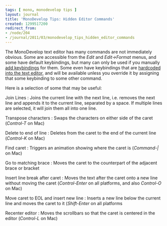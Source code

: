 ```yaml
---
tags: [ mono, monodevelop tips ]
layout: journal
title: 'MonoDevelop Tips: Hidden Editor Commands'
created: 1299517200
redirect_from:
- /node/204
- /journal/2011/03/monodevelop_tips_hidden_editor_commands
---
```

The MonoDevelop text editor has many commands are not immediately obvious. Some
are accessible from the _Edit_ and _Edit->Format_ menus, and some have default
keybindings, but many can only be used if you manually [add
keybindings](/journal/2011/02/06/key_bindings) for them. Some even have
keybindings that are [hardcoded into the text
editor](https://github.com/mono/monodevelop/blob/master/main/src/core/Mono.Texteditor/Mono.TextEditor/SimpleEditMode.cs),
and will be available unless you override it by assigning that some keybinding
to some other command.

Here is a selection of some that may be useful:

Join Lines
: Joins the current line with the next line, i.e. removes the next line and
  appends it to the current line, separated by a space. If multiple lines are
  selected, it will join them all into one line.

Transpose characters
: Swaps the characters on either side of the caret (*Control-T* on Mac)

Delete to end of line
: Deletes from the caret to the end of the current line (*Control-K* on Mac)

Find caret
: Triggers an animation showing where the caret is (*Command-|* on Mac)

Go to matching brace
: Moves the caret to the counterpart of the adjacent brace or bracket

Insert line break after caret
: Moves the text after the caret onto a new line without moving the caret
  (*Control-Enter* on all platforms, and also *Control-O* on Mac)

Move caret to EOL and insert new line
: Inserts a new line below the current line and moves the caret to it
  (*Shift-Enter* on all platforms

Recenter editor
: Moves the scrollbars so that the caret is centered in the editor
  (*Control-L* on Mac)
